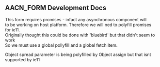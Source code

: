 ## AACN_FORM Development Docs

This form requires promises - infact any asynchronous component will <br>
to be working on host platform. Therefore we will ned to polyfill promises for ie11.<br>
Originally thought this could be done with 'bluebird' but that didn't seem to work<br>
So we must use a global pollyfill and a global fetch item.


Object spread parameter is being polyfilled by Object assign but that isnt supported by ie11